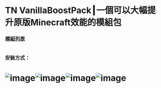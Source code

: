 # **TN VanillaBoostPack**┃一個可以大幅提升原版Minecraft效能的模組包
### [模組列表](https://docs.google.com/spreadsheets/d/1xkfMznuglSiO3qweUCxzBD2HT56MNTea/edit?usp=sharing&ouid=102573864101075637081&rtpof=true&sd=true)
# 
### 安裝方式：
# ![image](https://user-images.githubusercontent.com/73622262/190558791-314adfa5-0684-4e63-ac72-bd377d24bb89.png)![image](https://user-images.githubusercontent.com/73622262/190560030-ac0cc6f9-8213-47b9-8556-4ed0bbfe57c0.png)![image](https://user-images.githubusercontent.com/73622262/190559525-eddd760e-35fb-4513-89bc-a1c2a320f39d.png)![image](https://user-images.githubusercontent.com/73622262/190559808-fc36a106-c97c-4882-a2f9-9d67850093b8.png)
